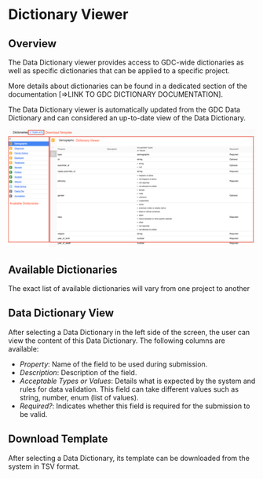 # Dictionary Viewer

## Overview

The Data Dictionary viewer provides access to GDC-wide dictionaries as well as specific dictionaries that can be applied to a specific project.

More details about dictionaries can be found in a dedicated section of the documentation [=>LINK TO GDC DICTIONARY DOCUMENTATION].

The Data Dictionary viewer is automatically updated from the GDC Data Dictionary and can considered an up-to-date view of the Data Dictionary.

[![GDC Submission Dictionary Viewer](images/GDC_Submission_Dictionary_Viewer.png)](images/GDC_Submission_Dictionary_Viewer.png "Click to see the full image.")

## Available Dictionaries

The exact list of available dictionaries will vary from one project to another

## Data Dictionary View

After selecting a Data Dictionary in the left side of the screen, the user can view the content of this Data Dictionary. The following columns are available:

* _Property_: Name of the field to be used during submission.
* _Description_: Description of the field.
* _Acceptable Types or Values_: Details what is expected by the system and rules for data validation. This field can take different values such as string, number, enum (list of values).
* _Required?_: Indicates whether this field is required for the submission to be valid.

## Download Template

After selecting a Data Dictionary, its template can be downloaded from the system in TSV format.
